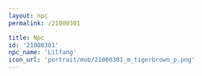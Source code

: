 ```yaml
---
layout: npc
permalink: /21000301

title: Npc
id: '21000301'
npc_name: 'Lilfang'
icon_url: 'portrait/mob/21000301_m_tigerbrown_p.png'
---
```

